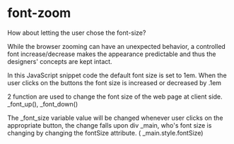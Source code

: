 # font-zoom
How about letting the user chose the font-size? 

While the browser zooming can have an unexpected behavior, a controlled  font increase/decrease  makes the appearance predictable and thus the designers' concepts are kept intact. 

In this JavaScript snippet code the default font size is set to 1em. When the user clicks on the buttons the font size  is increased or decreased by .1em

2 function are used to change the font size of the web page at client side.
_font_up(), 
_font_down()

The _font_size variable value will be changed whenever user clicks on the appropriate  button, the change falls upon div _main, who's  font size is changing by changing the fontSize attribute. ( _main.style.fontSize)


